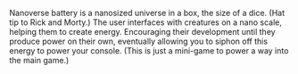 Nanoverse battery is a nanosized universe in a box, the size of a dice. (Hat tip to Rick and Morty.) The user interfaces with creatures on a nano scale, helping them to create energy. Encouraging their development until they produce power on their own, eventually allowing you to siphon off this energy to power your console. (This is just a mini-game to power a way into the main game.)
